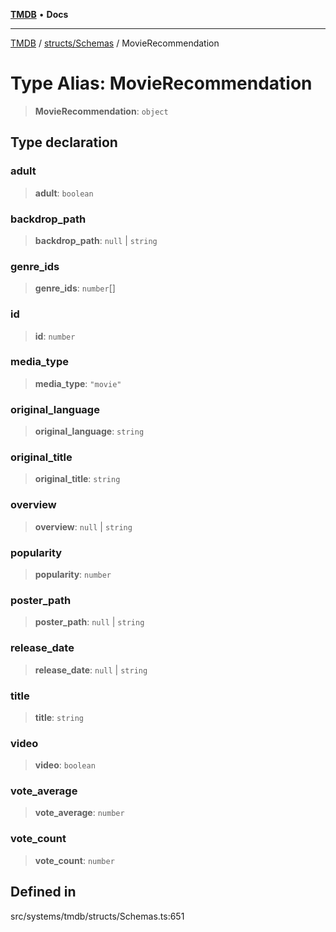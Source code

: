 [**TMDB**](../../../README.md) • **Docs**

***

[TMDB](../../../README.md) / [structs/Schemas](../README.md) / MovieRecommendation

# Type Alias: MovieRecommendation

> **MovieRecommendation**: `object`

## Type declaration

### adult

> **adult**: `boolean`

### backdrop\_path

> **backdrop\_path**: `null` \| `string`

### genre\_ids

> **genre\_ids**: `number`[]

### id

> **id**: `number`

### media\_type

> **media\_type**: `"movie"`

### original\_language

> **original\_language**: `string`

### original\_title

> **original\_title**: `string`

### overview

> **overview**: `null` \| `string`

### popularity

> **popularity**: `number`

### poster\_path

> **poster\_path**: `null` \| `string`

### release\_date

> **release\_date**: `null` \| `string`

### title

> **title**: `string`

### video

> **video**: `boolean`

### vote\_average

> **vote\_average**: `number`

### vote\_count

> **vote\_count**: `number`

## Defined in

src/systems/tmdb/structs/Schemas.ts:651
